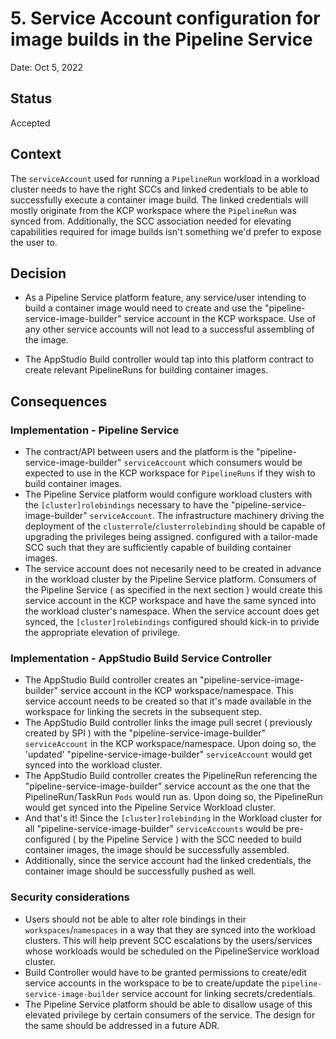 # 5. Service Account configuration for image builds in the Pipeline Service 

Date: Oct 5, 2022

## Status

Accepted

## Context

The `serviceAccount` used for running a `PipelineRun` workload in a workload cluster needs to have the right SCCs and linked credentials to be able to successfully execute a container image build. The linked credentials will mostly originate from the KCP workspace where the `PipelineRun` was synced from.
Additionally, the SCC association needed for elevating capabilities required for image builds isn't something we'd prefer to expose the user to.



## Decision

* As a Pipeline Service platform feature, any service/user intending to build a container image would need to create and use the "pipeline-service-image-builder" service account in the KCP workspace. 
Use of any other service accounts will not lead to a successful assembling of the image.

* The AppStudio Build controller would tap into this platform contract to create relevant PipelineRuns for building container images.

## Consequences



### Implementation - Pipeline Service 

* The contract/API between users and the platform is the "pipeline-service-image-builder" `serviceAccount` which consumers would be expected to use in the KCP workspace 
for `PipelineRuns` if they wish to build container images. 
* The Pipeline Service platform would configure workload clusters with the `[cluster]rolebindings` necessary to have the "pipeline-service-image-builder" `serviceAccount`. The infrastructure machinery driving the deployment of the `clusterrole`/`clusterrolebinding` should be capable of upgrading the privileges being assigned.
configured with a tailor-made SCC such that they are sufficiently capable of building container images.
* The service account does not necesarily need to be created in advance in the workload cluster by the Pipeline Service platform. Consumers of the Pipeline Service ( as specified in the next section ) would create this service account in the KCP workspace and have the same synced into the workload cluster's namespace. When the service account does get synced, the `[cluster]rolebindings` configured should kick-in to privide the appropriate elevation of privilege.


### Implementation - AppStudio Build Service Controller

* The AppStudio Build controller creates an "pipeline-service-image-builder" service account in the KCP workspace/namespace. This service account needs to be created so that it's made available in the workspace for linking the secrets in the subsequent step. 
* The AppStudio Build controller links the image pull secret ( previously created by SPI ) with the "pipeline-service-image-builder" `serviceAccount` in the KCP workspace/namespace. Upon doing so, the 'updated' "pipeline-service-image-builder" `serviceAccount` would get synced into the workload cluster.
* The AppStudio Build controller creates the PipelineRun referencing the "pipeline-service-image-builder" service account as the one that the PipelineRun/TaskRun `Pods` would run as. Upon doing so, the PipelineRun would get synced into the Pipeline Service Workload cluster.
* And that's it! Since the `[cluster]rolebinding` in the Workload cluster for all "pipeline-service-image-builder" `serviceAccounts` would be pre-configured ( by the Pipeline Service ) with the SCC needed to build container images, the image should be successfully assembled. 
* Additionally, since the service account had 
the linked credentials, the container image should be successfully pushed as well.


### Security considerations

* Users should not be able to alter role bindings in their `workspaces`/`namespaces` in a way that they are synced into the workload clusters. This will help prevent SCC escalations by the users/services whose workloads would be scheduled on the PipelineService workload cluster.
* Build Controller would have to be granted permissions to create/edit service accounts in the workspace to be to create/update the `pipeline-service-image-builder` service account for linking secrets/credentials. 
* The Pipeline Service platform should be able to disallow usage of this elevated privilege by certain consumers of the service. The design for the same should be addressed in a future ADR.
